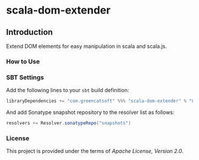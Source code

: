 scala-dom-extender
================================

## Introduction
Extend DOM elements for easy manipulation in scala and scala.js.

### How to Use

### SBT Settings

Add the following lines to your ```sbt``` build definition:

```scala
libraryDependencies += "com.greencatsoft" %%% "scala-dom-extender" % "0.1-SNAPSHOT"
```

And add Sonatype snapshot repository to the resolver list as follows:

```scala
resolvers += Resolver.sonatypeRepo("snapshots")
```

### License

This project is provided under the terms of _Apache License, Version 2.0_. 
